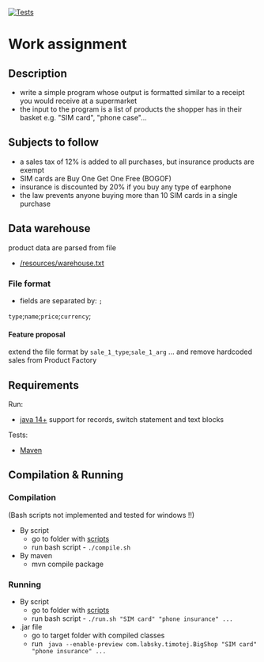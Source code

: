 [![Tests](https://github.com/TimotejLabsky/work_assignemt/workflows/tests/badge.svg)](https://github.com/TimotejLabsky/work_assignemt/actions)

# Work assignment #

## Description ##

* write a simple program whose output is formatted similar to a receipt you would receive at a supermarket
* the input to the program is a list of products the shopper has in their basket e.g. "SIM card", "phone case"...

## Subjects to follow ##

* a sales tax of 12% is added to all purchases, but insurance products are exempt
* SIM cards are Buy One Get One Free (BOGOF)
* insurance is discounted by 20% if you buy any type of earphone
* the law prevents anyone buying more than 10 SIM cards in a single purchase

## Data warehouse ##

product data are parsed from file

- [/resources/warehouse.txt](https://github.com/TimotejLabsky/work_assignemt/tree/main/src/main/resources)

### File format ###

* fields are separated by: `;`

`type`;`name`;`price`;`currency`;

#### Feature proposal ####

extend the file format by `sale_1_type`;`sale_1_arg` ... and remove hardcoded sales from Product Factory

## Requirements ##

Run:

* [java 14+](https://www.oracle.com/java/technologies/javase/jdk14-archive-downloads.html) support for records, switch
  statement and text blocks

Tests:

* [Maven](https://maven.apache.org/)

## Compilation & Running ##

### Compilation ###
(Bash scripts not implemented and tested for windows !!)
* By script
    - go to folder with [scripts](./scripts)
    - run bash script - `./compile.sh`
* By maven
    - mvn compile package

### Running ## 

* By script
    - go to folder with [scripts](./scripts)
    - run bash script - `./run.sh "SIM card" "phone insurance" ...`
* .jar file
    - go to target folder with compiled classes
    - run ` java --enable-preview com.labsky.timotej.BigShop "SIM card" "phone insurance" ...`
